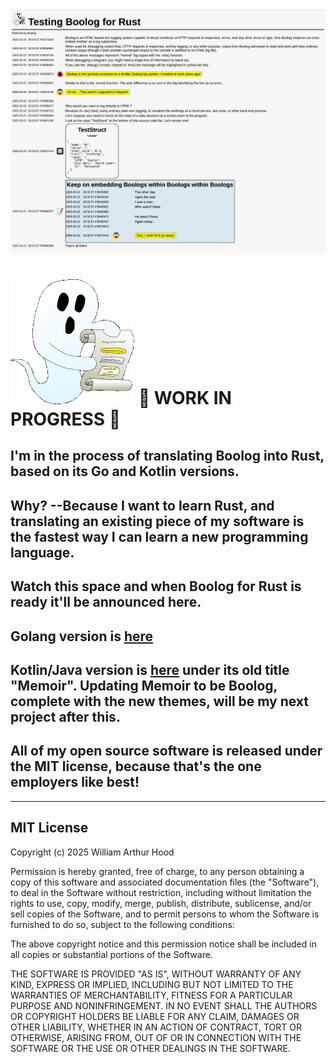 <img src="examples/Boolog Rust Prototype.jpg" alt="Screen Shot of Output">

# <img src="examples/boolog-logo-sm.gif"> 🚧 WORK IN PROGRESS 🚧

## I'm in the process of translating Boolog into Rust, based on its Go and Kotlin versions.

## Why? --Because I want to learn Rust, and translating an existing piece of my software is the fastest way I can learn a new programming language.

## Watch this space and when Boolog for Rust is ready it'll be announced here.

## Golang version is [here](https://github.com/william-hood/boolog-go)

## Kotlin/Java version is [here](https://github.com/william-hood/Hoodland-Open-Source-Projects) under its old title "Memoir". Updating Memoir to be Boolog, complete with the new themes, will be my next project after this.

## All of my open source software is released under the MIT license, because that's the one employers like best!

---
## MIT License
Copyright (c) 2025 William Arthur Hood

Permission is hereby granted, free of charge, to any person obtaining a copy
of this software and associated documentation files (the "Software"), to deal
in the Software without restriction, including without limitation the rights to
use, copy, modify, merge, publish, distribute, sublicense, and/or sell copies
of the Software, and to permit persons to whom the Software is furnished
to do so, subject to the following conditions:

The above copyright notice and this permission notice shall be included
in all copies or substantial portions of the Software.

THE SOFTWARE IS PROVIDED "AS IS", WITHOUT WARRANTY OF ANY KIND,
EXPRESS OR IMPLIED, INCLUDING BUT NOT LIMITED TO THE WARRANTIES
OF MERCHANTABILITY, FITNESS FOR A PARTICULAR PURPOSE AND
NONINFRINGEMENT. IN NO EVENT SHALL THE AUTHORS OR COPYRIGHT
HOLDERS BE LIABLE FOR ANY CLAIM, DAMAGES OR OTHER LIABILITY,
WHETHER IN AN ACTION OF CONTRACT, TORT OR OTHERWISE, ARISING
FROM, OUT OF OR IN CONNECTION WITH THE SOFTWARE OR THE USE OR
OTHER DEALINGS IN THE SOFTWARE.
